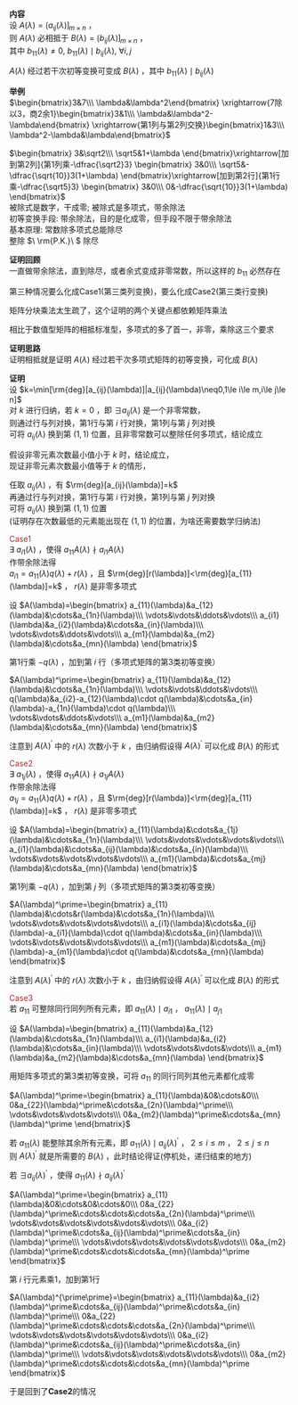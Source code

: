 **内容**  
设 $A(\lambda)=\lgroup a_{ij}(\lambda)\rgroup_{m\times n}$ ，  
则 $A(\lambda)$ 必相抵于 $B(\lambda)=\lgroup b_{ij}(\lambda)\rgroup_{m\times n}$ ，  
其中 $b_{11}(\lambda)\neq0,\ b_{11}(\lambda)\mid b_{ij}(\lambda),\ \forall i,j$  
  
 $A(\lambda)$ 经过若干次初等变换可变成 $B(\lambda)$ ，其中 $b_{11}(\lambda)\mid b_{ij}(\lambda)$  
  
**举例**  
 $\begin{bmatrix}3&7\\\ \lambda&\lambda^2\end{bmatrix}  
\xrightarrow{7除以3，商2余1}\begin{bmatrix}3&1\\\ \lambda&\lambda^2-\lambda\end{bmatrix}  
\xrightarrow{第1列与第2列交换}\begin{bmatrix}1&3\\\ \lambda^2-\lambda&\lambda\end{bmatrix}$  
  
 $\begin{bmatrix}  
3&\sqrt2\\\  
\sqrt5&1+\lambda  
\end{bmatrix}\xrightarrow[加到第2列]{第1列乘-\dfrac{\sqrt2}3}  
\begin{bmatrix}  
3&0\\\  
\sqrt5&-\dfrac{\sqrt{10}}3(1+\lambda)  
\end{bmatrix}\xrightarrow[加到第2行]{第1行乘-\dfrac{\sqrt5}3}  
\begin{bmatrix}  
3&0\\\  
0&-\dfrac{\sqrt{10}}3(1+\lambda)  
\end{bmatrix}$  
被除式是数字，干成零; 被除式是多项式，带余除法  
初等变换手段: 带余除法，目的是化成零，但手段不限于带余除法  
基本原理: 常数除多项式总能除尽  
整除 $\ \rm{P.K.}\ $ 除尽  
  
**证明回顾**  
一直做带余除法，直到除尽，或者余式变成非零常数，所以这样的 $b_{11}$ 必然存在  
  
第三种情况要么化成Case1(第三类列变换)，要么化成Case2(第三类行变换)  
  
矩阵分块乘法太生疏了，这个证明的两个关键点都依赖矩阵乘法  
  
相比于数值型矩阵的相抵标准型，多项式的多了首一，非零，乘除这三个要求  
  
**证明思路**  
证明相抵就是证明 $A(\lambda)$ 经过若干次多项式矩阵的初等变换，可化成 $B(\lambda)$  
  
**证明**  
设 $k=\min[\rm{deg}[a_{ij}(\lambda)]|a_{ij}(\lambda)\neq0,1\le i\le m,i\le j\le n]$  
对 $k$ 进行归纳，若 $k=0$ ，即 $\exists a_{ij}(\lambda)$ 是一个非零常数，  
则通过行与列对换，第1行与第 $i$ 行对换，第1列与第 $j$ 列对换  
可将 $a_{ij}(\lambda)$ 换到第 $(1,1)$ 位置，且非零常数可以整除任何多项式，结论成立  
  
假设非零元素次数最小值小于 $k$ 时，结论成立，  
现证非零元素次数最小值等于 $k$ 的情形，  
  
任取 $a_{ij}(\lambda)$ ，有 $\rm{deg}[a_{ij}(\lambda)]=k$  
再通过行与列对换，第1行与第 $i$ 行对换，第1列与第 $j$ 列对换  
可将 $a_{ij}(\lambda)$ 换到第 $(1,1)$ 位置  
(证明存在次数最低的元素能出现在 $(1,1)$ 的位置，为啥还需要数学归纳法)  
  
<font color="brown">Case1</font>  
 $\exists\ a_{i1}(\lambda)$ ，使得 $a_{11}A(\lambda)\nmid a_{i1}A(\lambda)$  
作带余除法得  
 $a_{i1}=a_{11}(\lambda)q(\lambda)+r(\lambda)$ ，且 $\rm{deg}[r(\lambda)]<\rm{deg}[a_{11}(\lambda)]=k$ ， $r(\lambda)$ 是非零多项式  
  
设 $A(\lambda)=\begin{bmatrix}  
a_{11}(\lambda)&a_{12}(\lambda)&\cdots&a_{1n}(\lambda)\\\  
\vdots&\vdots&\ddots&\vdots\\\  
a_{i1}(\lambda)&a_{i2}(\lambda)&\cdots&a_{in}(\lambda)\\\  
\vdots&\vdots&\ddots&\vdots\\\  
a_{m1}(\lambda)&a_{m2}(\lambda)&\cdots&a_{mn}(\lambda)  
\end{bmatrix}$  
  
第1行乘 $-q(\lambda)$ ，加到第 $i$ 行（多项式矩阵的第3类初等变换）  
  
 $A(\lambda)^\prime=\begin{bmatrix}  
a_{11}(\lambda)&a_{12}(\lambda)&\cdots&a_{1n}(\lambda)\\\  
\vdots&\vdots&\ddots&\vdots\\\  
q(\lambda)&a_{i2}-a_{12}(\lambda)\cdot q(\lambda)&\cdots&a_{in}(\lambda)-a_{1n}(\lambda)\cdot q(\lambda)\\\  
\vdots&\vdots&\ddots&\vdots\\\  
a_{m1}(\lambda)&a_{m2}(\lambda)&\cdots&a_{mn}(\lambda)  
\end{bmatrix}$  
  
注意到 $A(\lambda)^\prime$ 中的 $r(\lambda)$ 次数小于 $k$ ，由归纳假设得 $A(\lambda)^\prime$ 可以化成 $B(\lambda)$ 的形式  
  
<font color="brown">Case2</font>  
 $\exists\ a_{1j}(\lambda)$ ，使得 $a_{11}A(\lambda)\nmid a_{1j}A(\lambda)$  
作带余除法得  
 $a_{1j}=a_{11}(\lambda)q(\lambda)+r(\lambda)$ ，且 $\rm{deg}[r(\lambda)]<\rm{deg}[a_{11}(\lambda)]=k$ ， $r(\lambda)$ 是非零多项式  
  
设 $A(\lambda)=\begin{bmatrix}  
a_{11}(\lambda)&\cdots&a_{1j}(\lambda)&\cdots&a_{1n}(\lambda)\\\  
\vdots&\vdots&\vdots&\vdots&\vdots\\\  
a_{i1}(\lambda)&\cdots&a_{ij}(\lambda)&\cdots&a_{in}(\lambda)\\\  
\vdots&\vdots&\vdots&\vdots&\vdots\\\  
a_{m1}(\lambda)&\cdots&a_{mj}(\lambda)&\cdots&a_{mn}(\lambda)  
\end{bmatrix}$  
  
第1列乘 $-q(\lambda)$ ，加到第 $j$ 列（多项式矩阵的第3类初等变换）  
  
 $A(\lambda)^\prime=\begin{bmatrix}  
a_{11}(\lambda)&\cdots&r(\lambda)&\cdots&a_{1n}(\lambda)\\\  
\vdots&\vdots&\vdots&\vdots&\vdots\\\  
a_{i1}(\lambda)&\cdots&a_{ij}(\lambda)-a_{i1}(\lambda)\cdot q(\lambda)&\cdots&a_{in}(\lambda)\\\  
\vdots&\vdots&\vdots&\vdots&\vdots\\\  
a_{m1}(\lambda)&\cdots&a_{mj}(\lambda)-a_{m1}(\lambda)\cdot q(\lambda)&\cdots&a_{mn}(\lambda)  
\end{bmatrix}$  
  
注意到 $A(\lambda)^\prime$ 中的 $r(\lambda)$ 次数小于 $k$ ，由归纳假设得 $A(\lambda)^\prime$ 可以化成 $B(\lambda)$ 的形式  
  
<font color="brown">Case3</font>  
若 $a_{11}$ 可整除同行同列所有元素，即 $a_{11}(\lambda)\mid a_{i1}$ ， $a_{11}(\lambda)\mid a_{j1}$  
  
设 $A(\lambda)=\begin{bmatrix}  
a_{11}(\lambda)&a_{12}(\lambda)&\cdots&a_{1n}(\lambda)\\\  
a_{i1}(\lambda)&a_{i2}(\lambda)&\cdots&a_{in}(\lambda)\\\  
\vdots&\vdots&\vdots&\vdots\\\  
a_{m1}(\lambda)&a_{m2}(\lambda)&\cdots&a_{mn}(\lambda)  
\end{bmatrix}$  
  
用矩阵多项式的第3类初等变换，可将 $a_{11}$ 的同行同列其他元素都化成零  
  
 $A(\lambda)^\prime=\begin{bmatrix}  
a_{11}(\lambda)&0&\cdots&0\\\  
0&a_{22}(\lambda)^\prime&\cdots&a_{2n}(\lambda)^\prime\\\  
\vdots&\vdots&\vdots&\vdots\\\  
0&a_{m2}(\lambda)^\prime&\cdots&a_{mn}(\lambda)^\prime  
\end{bmatrix}$  
  
若 $a_{11}(\lambda)$ 能整除其余所有元素，即 $a_{11}(\lambda)\mid a_{ij}(\lambda)^\prime$ ， $2\le i\le m$ ， $2\le j\le n$  
则 $A(\lambda)^\prime$ 就是所需要的 $B(\lambda)$ ，此时结论得证(停机处，递归结束的地方)  
  
若 $\exists a_{ij}(\lambda)^\prime$ ，使得 $a_{11}(\lambda)\nmid a_{ij}(\lambda)^\prime$  
  
 $A(\lambda)^\prime=\begin{bmatrix}  
a_{11}(\lambda)&0&\cdots&0&\cdots&0\\\  
0&a_{22}(\lambda)^\prime&\cdots&\cdots&\cdots&a_{2n}(\lambda)^\prime\\\  
\vdots&\vdots&\vdots&\vdots&\vdots&\vdots\\\  
0&a_{i2}(\lambda)^\prime&\cdots&a_{ij}(\lambda)^\prime&\cdots&a_{in}(\lambda)^\prime\\\  
\vdots&\vdots&\vdots&\vdots&\vdots&\vdots\\\  
0&a_{m2}(\lambda)^\prime&\cdots&\cdots&\cdots&a_{mn}(\lambda)^\prime  
\end{bmatrix}$  
  
第 $i$ 行元素乘1，加到第1行  
  
 $A(\lambda)^{\prime\prime}=\begin{bmatrix}  
a_{11}(\lambda)&a_{i2}(\lambda)^\prime&\cdots&a_{ij}(\lambda)^\prime&\cdots&a_{in}(\lambda)^\prime\\\  
0&a_{22}(\lambda)^\prime&\cdots&\cdots&\cdots&a_{2n}(\lambda)^\prime\\\  
\vdots&\vdots&\vdots&\vdots&\vdots&\vdots\\\  
0&a_{i2}(\lambda)^\prime&\cdots&a_{ij}(\lambda)^\prime&\cdots&a_{in}(\lambda)^\prime\\\  
\vdots&\vdots&\vdots&\vdots&\vdots&\vdots\\\  
0&a_{m2}(\lambda)^\prime&\cdots&\cdots&\cdots&a_{mn}(\lambda)^\prime  
\end{bmatrix}$  
  
于是回到了**Case2**的情况  
